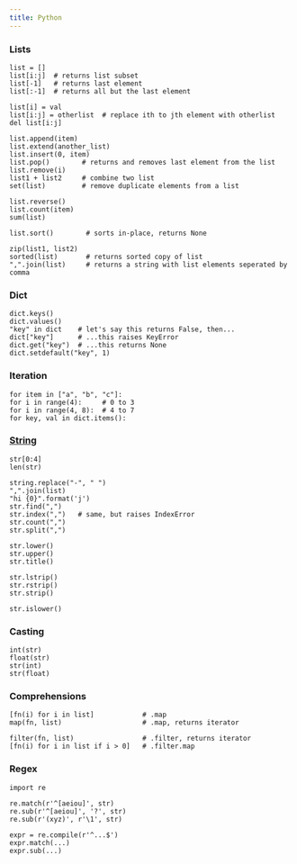 ```yaml
---
title: Python
---
```


### Lists

    list = []
    list[i:j]  # returns list subset
    list[-1]   # returns last element
    list[:-1]  # returns all but the last element
    
    list[i] = val
    list[i:j] = otherlist  # replace ith to jth element with otherlist
    del list[i:j]

    list.append(item)
    list.extend(another_list)
    list.insert(0, item)
    list.pop()        # returns and removes last element from the list
    list.remove(i)
    list1 + list2     # combine two list    
    set(list)         # remove duplicate elements from a list

    list.reverse()
    list.count(item)
    sum(list)

    list.sort()        # sorts in-place, returns None

    zip(list1, list2)
    sorted(list)       # returns sorted copy of list
    ",".join(list)     # returns a string with list elements seperated by comma

### Dict

    dict.keys()
    dict.values()
    "key" in dict    # let's say this returns False, then...
    dict["key"]      # ...this raises KeyError
    dict.get("key")  # ...this returns None
    dict.setdefault("key", 1)

### Iteration

    for item in ["a", "b", "c"]:
    for i in range(4):     # 0 to 3
    for i in range(4, 8):  # 4 to 7
    for key, val in dict.items():

### [String](https://docs.python.org/2/library/stdtypes.html#string-methods)

    str[0:4]
    len(str)

    string.replace("-", " ")
    ",".join(list)
    "hi {0}".format('j')
    str.find(",")
    str.index(",")   # same, but raises IndexError
    str.count(",")
    str.split(",")

    str.lower()
    str.upper()
    str.title()

    str.lstrip()
    str.rstrip()
    str.strip()

    str.islower()

### Casting

    int(str)
    float(str)
    str(int)
    str(float)

### Comprehensions

    [fn(i) for i in list]            # .map
    map(fn, list)                    # .map, returns iterator
    
    filter(fn, list)                 # .filter, returns iterator
    [fn(i) for i in list if i > 0]   # .filter.map

### Regex

    import re

    re.match(r'^[aeiou]', str)
    re.sub(r'^[aeiou]', '?', str)
    re.sub(r'(xyz)', r'\1', str)

    expr = re.compile(r'^...$')
    expr.match(...)
    expr.sub(...)

